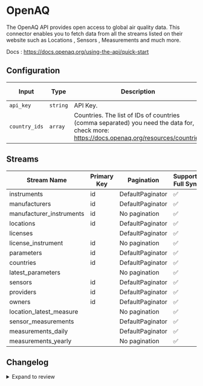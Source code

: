 # OpenAQ
The OpenAQ API provides open access to global air quality data.
This connector enables you to fetch data from all the streams listed on their website such as Locations , Sensors , Measurements and much more.

Docs : https://docs.openaq.org/using-the-api/quick-start

## Configuration

| Input | Type | Description | Default Value |
|-------|------|-------------|---------------|
| `api_key` | `string` | API Key.  |  |
| `country_ids` | `array` | Countries. The list of IDs of countries (comma separated) you need the data for, check more: https://docs.openaq.org/resources/countries |  |

## Streams
| Stream Name | Primary Key | Pagination | Supports Full Sync | Supports Incremental |
|-------------|-------------|------------|---------------------|----------------------|
| instruments | id | DefaultPaginator | ✅ |  ❌  |
| manufacturers | id | DefaultPaginator | ✅ |  ❌  |
| manufacturer_instruments | id | No pagination | ✅ |  ❌  |
| locations | id | DefaultPaginator | ✅ |  ❌  |
| licenses |  | DefaultPaginator | ✅ |  ❌  |
| license_instrument | id | No pagination | ✅ |  ❌  |
| parameters | id | DefaultPaginator | ✅ |  ❌  |
| countries | id | DefaultPaginator | ✅ |  ❌  |
| latest_parameters |  | No pagination | ✅ |  ❌  |
| sensors | id | DefaultPaginator | ✅ |  ❌  |
| providers | id | DefaultPaginator | ✅ |  ❌  |
| owners | id | DefaultPaginator | ✅ |  ❌  |
| location_latest_measure |  | No pagination | ✅ |  ❌  |
| sensor_measurements |  | DefaultPaginator | ✅ |  ❌  |
| measurements_daily |  | DefaultPaginator | ✅ |  ❌  |
| measurements_yearly |  | No pagination | ✅ |  ❌  |

## Changelog

<details>
  <summary>Expand to review</summary>

| Version          | Date              | Pull Request | Subject        |
|------------------|-------------------|--------------|----------------|
| 0.0.26 | 2025-06-28 | [62332](https://github.com/airbytehq/airbyte/pull/62332) | Update dependencies |
| 0.0.25 | 2025-06-21 | [61928](https://github.com/airbytehq/airbyte/pull/61928) | Update dependencies |
| 0.0.24 | 2025-06-14 | [61059](https://github.com/airbytehq/airbyte/pull/61059) | Update dependencies |
| 0.0.23 | 2025-05-24 | [60525](https://github.com/airbytehq/airbyte/pull/60525) | Update dependencies |
| 0.0.22 | 2025-05-10 | [60112](https://github.com/airbytehq/airbyte/pull/60112) | Update dependencies |
| 0.0.21 | 2025-05-03 | [59495](https://github.com/airbytehq/airbyte/pull/59495) | Update dependencies |
| 0.0.20 | 2025-04-27 | [59105](https://github.com/airbytehq/airbyte/pull/59105) | Update dependencies |
| 0.0.19 | 2025-04-19 | [58499](https://github.com/airbytehq/airbyte/pull/58499) | Update dependencies |
| 0.0.18 | 2025-04-12 | [57903](https://github.com/airbytehq/airbyte/pull/57903) | Update dependencies |
| 0.0.17 | 2025-04-05 | [57335](https://github.com/airbytehq/airbyte/pull/57335) | Update dependencies |
| 0.0.16 | 2025-03-29 | [56775](https://github.com/airbytehq/airbyte/pull/56775) | Update dependencies |
| 0.0.15 | 2025-03-22 | [56232](https://github.com/airbytehq/airbyte/pull/56232) | Update dependencies |
| 0.0.14 | 2025-03-08 | [55555](https://github.com/airbytehq/airbyte/pull/55555) | Update dependencies |
| 0.0.13 | 2025-03-01 | [55028](https://github.com/airbytehq/airbyte/pull/55028) | Update dependencies |
| 0.0.12 | 2025-02-23 | [54620](https://github.com/airbytehq/airbyte/pull/54620) | Update dependencies |
| 0.0.11 | 2025-02-15 | [53978](https://github.com/airbytehq/airbyte/pull/53978) | Update dependencies |
| 0.0.10 | 2025-02-08 | [53514](https://github.com/airbytehq/airbyte/pull/53514) | Update dependencies |
| 0.0.9 | 2025-02-01 | [52961](https://github.com/airbytehq/airbyte/pull/52961) | Update dependencies |
| 0.0.8 | 2025-01-25 | [52473](https://github.com/airbytehq/airbyte/pull/52473) | Update dependencies |
| 0.0.7 | 2025-01-18 | [51898](https://github.com/airbytehq/airbyte/pull/51898) | Update dependencies |
| 0.0.6 | 2025-01-11 | [51312](https://github.com/airbytehq/airbyte/pull/51312) | Update dependencies |
| 0.0.5 | 2024-12-28 | [50743](https://github.com/airbytehq/airbyte/pull/50743) | Update dependencies |
| 0.0.4 | 2024-12-21 | [49713](https://github.com/airbytehq/airbyte/pull/49713) | Update dependencies |
| 0.0.3 | 2024-12-12 | [49318](https://github.com/airbytehq/airbyte/pull/49318) | Update dependencies |
| 0.0.2 | 2024-12-11 | [49083](https://github.com/airbytehq/airbyte/pull/49083) | Starting with this version, the Docker image is now rootless. Please note that this and future versions will not be compatible with Airbyte versions earlier than 0.64 |
| 0.0.1 | 2024-11-06 | | Initial release by [@marcosmarxm](https://github.com/marcosmarxm) via Connector Builder |

</details>
